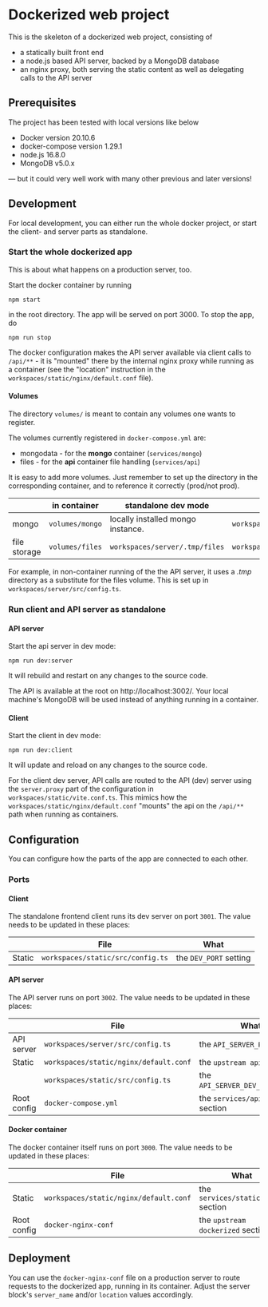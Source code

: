 # Dockerized web project

This is the skeleton of a dockerized web project, consisting of

- a statically built front end
- a node.js based API server, backed by a MongoDB database
- an nginx proxy, both serving the static content as well as delegating calls to the API server


## Prerequisites

The project has been tested with local versions like below

- Docker version 20.10.6
- docker-compose version 1.29.1
- node.js 16.8.0
- MongoDB v5.0.x

&mdash; but it could very well work with many other previous and later versions!

## Development

For local development, you can either run the whole docker project, or start the client- and server parts as standalone.

### Start the whole dockerized app

This is about what happens on a production server, too.

Start the docker container by running

    npm start

in the root directory.  The app will be served on port 3000.  To stop the app, do

    npm run stop

The docker configuration makes the API server available via client calls to `/api/**` - it is "mounted" there by the internal nginx proxy while running as a container (see the "location" instruction in the `workspaces/static/nginx/default.conf` file).

#### Volumes

The directory `volumes/` is meant to contain any volumes one wants to register.  

The volumes currently registered in `docker-compose.yml` are:

- mongodata - for the **mongo** container (`services/mongo`)
- files - for the **api** container file handling (`services/api`)

It is easy to add more volumes.  Just remember to set up the directory in the corresponding container, and to reference it correctly (prod/not prod).

|              | in container     | standalone dev mode               | configured at                     |
|--------------|------------------|-----------------------------------|-----------------------------------|
| mongo        | `volumes/mongo`  | locally installed mongo instance. | `workspaces/api/src/config.ts`    |
| file storage | `volumes/files`  | `workspaces/server/.tmp/files`    | `workspaces/api/src/config.ts`    |
For example, in non-container running of the the API server, it uses a _.tmp_ directory as a substitute for the files volume.  This is set up in `workspaces/server/src/config.ts`.



### Run client and API server as standalone


#### API server

Start the api server in dev mode:

    npm run dev:server

It will rebuild and restart on any changes to the source code.

The API is available at the root on http://localhost:3002/. Your local machine's MongoDB will be used instead of anything running in a container.

#### Client

Start the client in dev mode:

    npm run dev:client

It will update and reload on any changes to the source code.


For the client dev server, API calls are routed to the API (dev) server using the `server.proxy` part of the configuration in `workspaces/static/vite.conf.ts`.  This mimics how the `workspaces/static/nginx/default.conf` "mounts" the api on the `/api/**` path when running as containers.


## Configuration

You can configure how the parts of the app are connected to each other.

### Ports

#### Client

The standalone frontend client runs its dev server on port `3001`. The value needs to be updated in these places:

|                | File                               | What                             |
|----------------|------------------------------------|----------------------------------|
| Static         | `workspaces/static/src/config.ts`  | the `DEV_PORT` setting           |

#### API server

The API server runs on port `3002`.  The value needs to be updated in these places:

|                | File                                   | What                             |
|----------------|----------------------------------------|----------------------------------|
| API server     | `workspaces/server/src/config.ts`      | the `API_SERVER_PORT` setting    |
| Static         | `workspaces/static/nginx/default.conf` | the `upstream api` block         |
|                | `workspaces/static/src/config.ts`      | the `API_SERVER_DEV_PORT`setting |
| Root config    | `docker-compose.yml`                   | the `services/api/ports` section |


#### Docker container

The docker container itself runs on port `3000`.  The value needs to be updated in these places:

|                | File                                   | What                                |
|----------------|----------------------------------------|-------------------------------------|
| Static         | `workspaces/static/nginx/default.conf` | the `services/static/ports` section |
| Root config    | `docker-nginx-conf`                    | the `upstream dockerized` section   |



## Deployment

You can use the `docker-nginx-conf` file on a production server to route requests to the dockerized app, running in its container.  Adjust the server block's `server_name` and/or `location` values accordingly.
